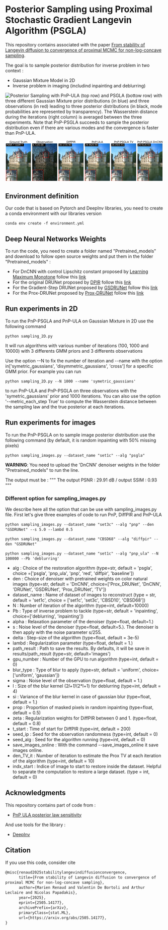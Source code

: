 # Posterior Sampling using Proximal Stochastic Gradient Langevin Algorithm (PSGLA)

This repository contains associated with the paper [From stability of Langevin diffusion to convergence of proximal MCMC for non-log-concave sampling](https://arxiv.org/abs/2505.14177).

The goal is to sample posterior distribution for inverse problem in two context :
- Gaussian Mixture Model in 2D
- Inverse problem in imaging (includind inpainting and deblurring)

![Posterior Sampling with PnP-ULA (top row) and PSGLA (bottow row) with three different Gaussian Mixture prior distributions (in blue) and three observations (in red) leading to three posterior distributions (in black, mode probabilities are represented by transparency). The Wasserstein distance during the iterations (right column) is averaged between the three experiments. Note that PnP-PSGLA succeeds to sample the posterior distribution even if there are various modes and the convergence is faster than PnP-ULA.](figures/figure_paper_GMM_2D10000.png)


![Qualitative result for image inpainting with 50\% masked pixels and a noise level of $\sigma = 1 / 255$ and various restoration methods implemented in this repository. PnP-ULA is run with 1,000,000 iterations and PSGLA with 10,000 iterations.](figures/Results_restoration_inpainting_various_methods.png)



## Environment definition

Our code that is based on Pytorch and DeepInv libraries, you need to create a conda environment with our libraries version

```
conda env create -f environment.yml
```

## Deep Neural Networks Weights 

To run the code, you need to create a folder named "Pretrained_models" and download to follow open source weights and put them in the folder "Pretrained_models" :
- For DnCNN with control Lipschitz constant proposed by [Learning Maximum Monotone](https://github.com/matthieutrs/LMMO_lightning) follow this [link](https://huggingface.co/deepinv/dncnn/resolve/main/dncnn_sigma2_color.pth?download=true)
- For the original DRUNet proposed by [DPIR](https://github.com/cszn/DPIR) follow this [link](https://huggingface.co/deepinv/drunet/resolve/main/drunet_deepinv_color.pth?download=true)
- For the Gradient-Step DRUNet proposed by [GSDRUNet](https://github.com/samuro95/GSPnP) follow this [link](https://huggingface.co/deepinv/gradientstep/resolve/main/GSDRUNet.ckpt)
- For the Prox-DRUNet proposed by [Prox-DRUNet](https://github.com/samuro95/Prox-PnP) follow this [link](https://plmbox.math.cnrs.fr/f/faf7d62213e449fa9c8a/?dl=1)

## Run experiments in 2D

To run the PnP-PSGLA and PnP-ULA on Gaussian Mixture in 2D use the following command

```
python sampling_2D.py 
```
It will run algorithms with various number of iterations (100, 1000 and 10000) with 3 differents GMM priors and 3 differents observations

Use the option --N to fix the number of iteration and --name with the option in['symetric_gaussians', 'disymmetric_gaussians', 'cross'] for a specific GMM prior. For example you can run
```
python sampling_2D.py --N 1000 --name 'symetric_gaussians'
```
to run PnP-ULA and PnP-PSGLA on three observations with the 'symetric_gaussians' prior and 1000 iterations. You can also use the option '--metric_each_step True' to compute the Wasserstein distance between the sampling law and the true posterior at each iterations.

## Run experiments for images

To run the PnP-PSGLA on to sample image posterior distribution use the following command (by default, it is random inpainting with 50% missing pixels)

```
python sampling_images.py --dataset_name "set1c" --alg "psgla"
```
**WARNING**: You need to upload the 'DnCNN' denoiser weights in the folder "Pretrained_models" to run the line.

The output must be :
"""
The output PSNR : 29.91 dB / output SSIM : 0.93
"""

### Different option for sampling_images.py
We describe here all the option that can be use with sampling_images.py file. First let's give three examples of code to run PnP, DiffPIR and PnP-ULA
```
python sampling_images.py --dataset_name "set3c" --alg "pnp" --den "GSDRUNet" --s 5.0 --lambd 0.5
```
```
python sampling_images.py --dataset_name "CBSD68" --alg "diffpir" --den "GSDRUNet"
```
```
python sampling_images.py --dataset_name "set1c" --alg "pnp_ula" --N 100000 --Pb 'deblurring'
```
- alg : Choice of the restoration algorithm (type=str, default = 'psgla', choice =['psgla', 'pnp_ula', 'pnp', 'red', 'diffpir', 'baseline'])
- den : Choice of denoiser with pretrained weights on color natural images (type=str, default = 'DnCNN', choice=['Prox_DRUNet', 'DnCNN', 'DRUNet', 'GSDRUNet', 'Prox_DRUNet', 'TV'])
- dataset_name : Name of dataset of images to reconstruct (type = str, default = 'set1c', choice = ['set1c', 'set3c', 'CBSD10', 'CBSD68'])
- N : Number of iteration of the algorithm (type=int, default=10000)
- Pb : Type of inverse problem to tackle (type=str, default = 'inpainting', choice=['deblurring', 'inpainting'])
- alpha : Relaxation parameter of the denoiser (type=float, default=1.)
- s : Noise level of the denoiser (type=float, default=5.). The denoiser is then apply with the noise parameter s/255.
- delta : Step-size of the algorithm (type=float, default = 3e-5)
- lambd : Regularization parameter (type=float, default = 1.)
- path_result : Path to save the results. By defaults, it will be save in results/path_result (type=str, default='images')
- gpu_number : Number of the GPU to run algorithm (type=int, default = 0)
- blur_type : Type of blur to apply (type=str, default = 'uniform', choice=['uniform', 'gaussian'])
- sigma : Noise level of the observation (type=float, default = 1.)
- l : Size of the blur kernel (2*l+1)*(2*l+1) for deblurring (type=int, default = 4)
- si : Variance of the blur kernel in case of gaussian blur  (type=float, default = 1.)
- prop : Proportion of masked pixels in random inpainting (type=float, default = 0.5)
- zeta : Regularization weights for DiffPIR between 0 and 1. (type=float, default = 0.8)
- t_start : Time of start for DiffPIR (type=int, default = 200)
- seed_ip : Seed for the observation randomness (type=int, default = 0)
- seed_alg : Seed for the algorithm running (type=int, default = 0)
- save_images_online : With the command --save_images_online it save images online.
- den_TV_it : Number of iteration to estimate the Prox TV at each iteration of the algorithm (type=int, default = 10)
- indx_start : Indice of image to start to restore inside the dataset. Helpful to separate the computation to restore a large dataset. (type = int, default = 0)

## Acknowledgments 

This repository contains part of code from :
- [PnP ULA posterior law sensitivity](https://github.com/Marien-RENAUD/PnP_ULA_posterior_law_sensivity)

And use tools for the library :
- [DeepInv](https://deepinv.github.io/deepinv/)

## Citation
If you use this code, consider cite
```
@misc{renaud2025stabilitylangevindiffusionconvergence,
      title={From stability of Langevin diffusion to convergence of proximal MCMC for non-log-concave sampling}, 
      author={Marien Renaud and Valentin De Bortoli and Arthur Leclaire and Nicolas Papadakis},
      year={2025},
      eprint={2505.14177},
      archivePrefix={arXiv},
      primaryClass={stat.ML},
      url={https://arxiv.org/abs/2505.14177}, 
}
```